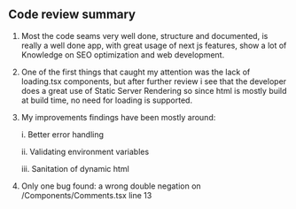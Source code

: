 ## Code review summary

1. Most the code seams very well done, structure and documented, is really a well done app, with great usage of next js features, show a lot of Knowledge on SEO optimization and web development.

2. One of the first things that caught my attention was the lack of loading.tsx components, but after further review i see that the developer does a great use of Static Server Rendering so since html is mostly build at build time, no need for loading is supported.

3. My improvements findings have been mostly around:

   i. Better error handling

   ii. Validating environment variables

   iii. Sanitation of dynamic html

4. Only one bug found: a wrong double negation on /Components/Comments.tsx line 13
